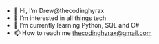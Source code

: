 - 👋 Hi, I’m Drew@thecodinghyrax
- 👀 I’m interested in all things tech
- 🌱 I’m currently learning Python, SQL and C#
- 📫 How to reach me thecodinghyrax@gmail.com

<!---
thecodinghyrax/thecodinghyrax is a ✨ special ✨ repository because its `README.md` (this file) appears on your GitHub profile.
You can click the Preview link to take a look at your changes.
--->

